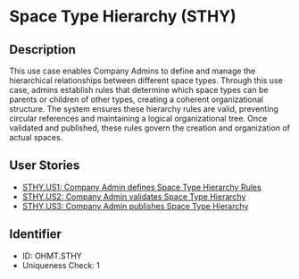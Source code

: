 # Space Type Hierarchy (STHY)

## Description
This use case enables Company Admins to define and manage the hierarchical relationships between different space types. Through this use case, admins establish rules that determine which space types can be parents or children of other types, creating a coherent organizational structure. The system ensures these hierarchy rules are valid, preventing circular references and maintaining a logical organizational tree. Once validated and published, these rules govern the creation and organization of actual spaces.

## User Stories
- [STHY.US1: Company Admin defines Space Type Hierarchy Rules](./user-stories.md#user-story-sthyus1)
- [STHY.US2: Company Admin validates Space Type Hierarchy](./user-stories.md#user-story-sthyus2)
- [STHY.US3: Company Admin publishes Space Type Hierarchy](./user-stories.md#user-story-sthyus3)

## Identifier
- ID: OHMT.STHY
- Uniqueness Check: 1